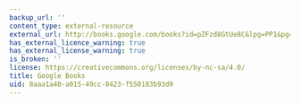```yaml
---
backup_url: ''
content_type: external-resource
external_url: http://books.google.com/books?id=pZFzd8GtUe8C&lpg=PP1&pg=PA20#v=onepage&q=&f=false
has_external_licence_warning: true
has_external_license_warning: true
is_broken: ''
license: https://creativecommons.org/licenses/by-nc-sa/4.0/
title: Google Books
uid: 8aaa1a40-a015-49cc-8423-f550183b93d9
---
```


